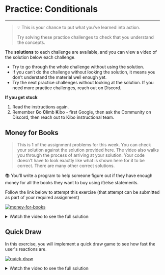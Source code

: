 # Practice: Conditionals

---

> 💡 This is your chance to put what you’ve learned into action.
>
> Try solving these practice challenges to check that you understand the concepts.

The **solutions** to each challenge are available, and you can view a video of the solution below each challenge.

* Try to go through the whole challenge without using the solution.
* If you can’t do the challenge without looking the solution, it means you don’t understand the material well enough yet.
* Try the next practice challenges without looking at the solution. If you need more practice challenges, reach out on Discord.

<aside>

**If you get stuck**

1. Read the instructions again.
2. Remember **G**o **C**limb **K**ibo - first Google, then ask the Community on Discord, then reach out to Kibo instructional team.

</aside>


## Money for Books

> This is 1 of the assignment problems for this week. You can check your solution 
> against the solution provided here. The video also walks you through the process of
> arriving at your solution. Your code doesn't have to look exactly like what is shown
> here for it to be correct. There are many other correct solutions.

 📚 You'll write a program to help someone figure out if they have enough money for all the books they want to buy using if/else statements.

Follow the link below to attempt this exercise (that attempt can be submitted as part of your required assignment)

[![money-for-books](https://img.shields.io/static/v1?label=Open&message=Money%20for%20Books&color=blue)](https://classroom.github.com/a/VlDv6R22)

<details><summary>Watch the video to see the full solution</summary>

<iframe width="560" height="315" src="https://www.youtube-nocookie.com/embed/P5XvolfsQtY" title="YouTube video player" frameborder="0" allow="accelerometer; autoplay; clipboard-write; encrypted-media; gyroscope; picture-in-picture" allowfullscreen></iframe>

![A cool snake with blue tinted sunglasses is coiled around some books at the library](/images/cool_library_snake.png)

</details>

## Quick Draw

In this exercise, you will implement a quick draw game to see how fast the
user's reactions are.

[![quick-draw](https://img.shields.io/static/v1?label=Open&message=Quick%20Draw&color=blue)](https://classroom.github.com/a/zyCYpiBx)

<details><summary>Watch the video to see the full solution</summary>

<iframe width="560" height="315" src="https://youtube.com/embed/Sl4tKrX-P-M" title="YouTube video player" frameborder="0" allow="accelerometer; autoplay; clipboard-write; encrypted-media; gyroscope; picture-in-picture" allowfullscreen></iframe>

![Snake cowboy smokes in a deserted street in a frontier town](/images/snake_cowboy.png)

</details>
